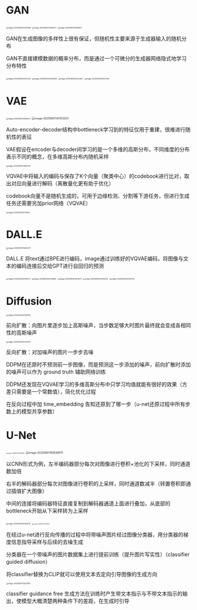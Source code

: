 # GAN

<img src="C:\Users\11241\AppData\Roaming\Typora\typora-user-images\image-20250601022120468.png" alt="image-20250601022120468" style="zoom: 33%;" />

<img src="C:\Users\11241\AppData\Roaming\Typora\typora-user-images\image-20250601021929271.png" alt="image-20250601021929271" style="zoom: 33%;" />

<img src="C:\Users\11241\AppData\Roaming\Typora\typora-user-images\image-20250601021949811.png" alt="image-20250601021949811" style="zoom: 33%;" />

GAN在生成图像的多样性上很有保证，但随机性主要来源于生成器输入的随机分布

GAN不直接建模数据的概率分布，而是通过一个可微分的生成器网络隐式地学习分布特性

<img src="C:\Users\11241\AppData\Roaming\Typora\typora-user-images\image-20250601022422132.png" alt="image-20250601022422132" style="zoom: 33%;" />

<img src="C:\Users\11241\AppData\Roaming\Typora\typora-user-images\image-20250601022459800.png" alt="image-20250601022459800" style="zoom: 33%;" />

<img src="C:\Users\11241\AppData\Roaming\Typora\typora-user-images\image-20250601022523621.png" alt="image-20250601022523621" style="zoom:33%;" />

<img src="C:\Users\11241\AppData\Roaming\Typora\typora-user-images\image-20250601022557340.png" alt="image-20250601022557340" style="zoom: 33%;" />

# VAE

<img src="C:\Users\11241\AppData\Roaming\Typora\typora-user-images\image-20250601142908134.png" alt="image-20250601142908134" style="zoom:33%;" />

<img src="C:\Users\11241\AppData\Roaming\Typora\typora-user-images\image-20250601143153203.png" alt="image-20250601143153203" style="zoom:50%;" />

Auto-encoder-decoder结构中bottleneck学习到的特征仅用于重建，很难进行随机性的表征

VAE假设在encoder与decoder间学习的是一个多维的高斯分布，不同维度的分布表示不同的概念，在多维高斯分布内随机采样

<img src="C:\Users\11241\AppData\Roaming\Typora\typora-user-images\image-20250601153950414.png" alt="image-20250601153950414" style="zoom: 33%;" />

VQVAE中将输入的编码与保存了K个向量（聚类中心）的codebook进行比对，取出对应向量进行解码（离散量化更有助于优化）

codebook向量不是随机生成的，可用于边缘检测、分割等下游任务，但进行生成任务还需要另加prior网络（VQVAE）

<img src="C:\Users\11241\AppData\Roaming\Typora\typora-user-images\image-20250601160111058.png" alt="image-20250601160111058" style="zoom:33%;" />

# DALL.E

<img src="C:\Users\11241\AppData\Roaming\Typora\typora-user-images\image-20250601155845477.png" alt="image-20250601155845477" style="zoom: 33%;" />

DALL.E 将text通过BPE进行编码，image通过训练好的VQVAE编码，将图像与文本的编码连接后交给GPT进行自回归的预测

<img src="C:\Users\11241\AppData\Roaming\Typora\typora-user-images\image-20250601205146721.png" alt="image-20250601205146721" style="zoom:33%;" />

<img src="C:\Users\11241\AppData\Roaming\Typora\typora-user-images\image-20250601205216860.png" alt="image-20250601205216860" style="zoom:33%;" />

<img src="C:\Users\11241\AppData\Roaming\Typora\typora-user-images\image-20250601205236711.png" alt="image-20250601205236711" style="zoom:33%;" />

<img src="C:\Users\11241\AppData\Roaming\Typora\typora-user-images\image-20250601205255024.png" alt="image-20250601205255024" style="zoom:33%;" />

<img src="C:\Users\11241\AppData\Roaming\Typora\typora-user-images\image-20250601205349739.png" alt="image-20250601205349739" style="zoom:33%;" />

# Diffusion

<img src="C:\Users\11241\AppData\Roaming\Typora\typora-user-images\image-20250601160306750.png" alt="image-20250601160306750" style="zoom:33%;" />

前向扩散：向图片里逐步加上高斯噪声，当步数足够大时图片最终就会变成各相同性的高斯噪声

<img src="C:\Users\11241\AppData\Roaming\Typora\typora-user-images\image-20250601160433925.png" alt="image-20250601160433925" style="zoom:33%;" />

反向扩散：对加噪声的图片一步步去噪

DDPM在还原时不预测前一步图像，而是预测这一步添加的噪声，前向扩散时添加的噪声可以作为 ground truth 辅助网络训练

DDPM还发现在VQVAE学习的多维高斯分布中只学习均值就能有很好的效果（方差只需要是一个常数值），简化优化过程

在反向过程中加 time_embedding 告知还原到了哪一步（u-net还原过程中所有步数上的模型共享参数）

# U-Net

<img src="C:\Users\11241\AppData\Roaming\Typora\typora-user-images\image-20250601163645816.png" alt="image-20250601163645816" style="zoom: 25%;" />

<img src="C:\Users\11241\AppData\Roaming\Typora\typora-user-images\image-20250601163838875.png" alt="image-20250601163838875" style="zoom: 50%;" />

以CNN形式为例，左半编码器部分每次对图像进行卷积+池化的下采样，同时通道数加倍

右半的解码器部分每次对图像进行卷积的上采样，同时通道数减半（转置卷积即通过插值扩大图像）

中间的连接将编码器特征直接复制到解码器通道上面进行叠加，从底部的bottleneck开始从下采样转为上采样



<img src="C:\Users\11241\AppData\Roaming\Typora\typora-user-images\image-20250601163352216.png" alt="image-20250601163352216" style="zoom:33%;" />

<img src="C:\Users\11241\AppData\Roaming\Typora\typora-user-images\image-20250601171922811.png" alt="image-20250601171922811" style="zoom:25%;" />

在经过u-net进行反向传播的过程中将带噪声图片经过图像分类器，用分类器的梯度信息指导采样与后续的去噪生成

分类器在一个带噪声的图片数据集上进行提前训练（提升图片写实性）（classifier guided diffusion）

将classifier替换为CLIP就可以使用文本去定向引导图像的生成方向

<img src="C:\Users\11241\AppData\Roaming\Typora\typora-user-images\image-20250601172627402.png" alt="image-20250601172627402" style="zoom:33%;" />

classifier guidance free 生成方法在训练时产生带文本指示与不带文本指示的输出，使模型大概清楚两种条件下的差距，在生成时引导